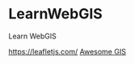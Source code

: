 # LearnWebGIS
Learn WebGIS 


https://leafletjs.com/
[Awesome GIS](https://www.jianshu.com/p/3b3efa92dd6d)
